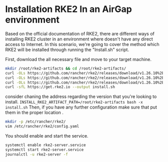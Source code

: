 # Installation RKE2 In an AirGap environment
Based on the official documentation of RKE2, there are different ways of installing RKE2 cluster in an environment where doesn't have any direct access to Internet.
In this scenario, we're going to cover the method which RKE2 will be installed through running the "Install.sh" script.

First, download the all necessary file and move to your target machine.
```bash
mkdir /root/rke2-artifacts && cd /root/rke2-artifacts/
curl -OLs https://github.com/rancher/rke2/releases/download/v1.26.10%2Brke2r2/rke2-images.linux-amd64.tar.zst
curl -OLs https://github.com/rancher/rke2/releases/download/v1.26.10%2Brke2r2/rke2.linux-amd64.tar.gz
curl -OLs https://github.com/rancher/rke2/releases/download/v1.26.10%2Brke2r2/sha256sum-amd64.txt
curl -sfL https://get.rke2.io --output install.sh
```
consider chaning the address regarding the version that you're looking to install.
```INSTALL_RKE2_ARTIFACT_PATH=/root/rke2-artifacts bash -x install.sh```
Then, if you have any further configuration make sure that put them in the proper location .
```bash
mkdir -p /etc/rancher/rke2/
vim /etc/rancher/rke2/config.yaml
```
You should enable and start the service.
```bash
systemctl enable rke2-server.service
systemctl start rke2-server.service
journalctl -u rke2-server -f
```

